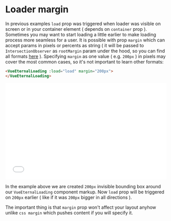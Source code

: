 # Loader margin

In previous examples `load` prop was triggered when loader was visible on screen or in your container element ( depends on `container` prop ). Sometimes you may want to start loading a little earlier to make loading process more seamless for a user. It is possible with prop `margin` which can accept params in pixels or percents as string ( it will be passed to `IntersectionObserver` as `rootMargin` param under the hood, so you can find all formats [here](https://developer.mozilla.org/en-US/docs/Web/API/IntersectionObserver/rootMargin)  ). Specifying `margin` as one value ( e.g. `200px` ) in pixels may cover the most common cases, so it's not important to learn other formats:

```html
<VueEternalLoading :load="load" margin="200px">
</VueEternalLoading>
```

<iframe width="100%" height="300" src="//jsfiddle.net/gavrashenko/omf723ve/48/embedded/result/dark/" allowfullscreen="allowfullscreen" allowpaymentrequest frameborder="0"></iframe>

In the example above we are created `200px` invisible bounding box around our `VueEternalLoading` component markup. Now `load` prop will be triggered on `200px` earlier  ( like if it was `200px` bigger in all directions ).

The important thing is that `margin` prop won't affect your layout anyhow unlike `css margin` which pushes content if you will specify it.
